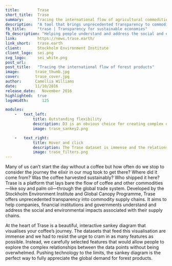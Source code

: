 ```yaml
---
title:        Trase
short_title:  Trase
summary:      Tracing the international flow of agricultural commodities
description:  "A tool that brings unprecedented transparency to commodity supply chains"
fb_title:     "trase | Transparency for sustainable economies"
fb_description: "Helping people understand and address the social and environmental impacts of their supply chains"
link:         https://news.trase.earth/
link_short:   trase.earth
client:       Stockholm Environment Institute
client_logo:  sei.png
svg_logo:     sei_white.png
post_url:    
post_title:   "Tracing the international flow of forest products"
image:       trase_thumb.jpg
cover:       trase_cover.jpg
author:      Camellia Williams
date:        11/10/2016
release_date:   November 2016          
highlighted:  true
logoWidth:      125

modules:
    -   text_left:        
            title: Outstanding flexibility 
            description: D3 is an obvious choice for creating complex data visualisations and Trase uses the latest iteration of this library with a completely customised layout for the boundary-pushing sankey diagram. In just a few lines of code, D3 turned a static sankey into a fully animated visualisation of trade data. Using Redux alongside D3 helped us deal with complex interaction flows within the data and meant we could keep the entire application state— including enabled filters, selected nodes and selected regions on the map—in a simple Javascript object and open up the option to share detailed stories drawn from the data.  
            image: trase_sankey2.png

    -   text_right:
            title: Hover and click
            description: The Trase dataset is immense and the relationships between the data points are convoluted, but that doesn’t mean the user experience should be complicated. We took great care with the design of the interface, incorporating simple hover and click interactions so users can perform complex filters on the sankey that help them draw insights. In just two clicks, it’s possible to compare multiple geospatial indicators on the map as the website automatically changes between single value and bivariate choropleths. To maximise the use of space, we doubled up the main title on the data visualisation page as a geospatial and temporal filter for the data. 
            image: trase_filters.png
---
```

Many of us can’t start the day without a coffee but how often do we stop to consider the journey the elixir in our mug took to get there? Where did it come from? Was the coffee harvested sustainably? Who shipped it here? Trase is a platform that lays bare the flow of coffee and other commodities—like soy and palm oil—through the global trade system. Developed by the Stockholm Environment Institute and Global Canopy Programme, Trase offers unprecedented transparency into commodity supply chains. It aims to help companies, financial institutions and governments understand and address the social and environmental impacts associated with their supply chains.


At the heart of Trase is a beautiful, interactive sankey diagram that visualises your coffee’s journey. The datasets that feed this visualisation are immense and we had to resist the urge to cram in as many features as possible. Instead, we carefully selected features that would allow people to explore the complex relationships between the data points without being overwhelmed. Pushing technology to the limits, the sankey diagram is the perfect way to fully appreciate the global demand for forest products.
